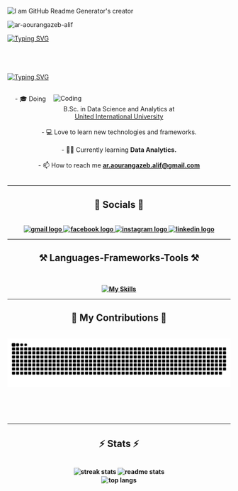 ![I am GitHub Readme Generator's creator](https://64.media.tumblr.com/54805606e41234da265775f4ee8631ef/41d4a35f37c5abf1-f6/s1280x1920/c86995ddee2840dabfff99995367a58ed1382687.gif)

<p align="left"> <img src="https://komarev.com/ghpvc/?username=ar-aourangazeb-alif&label=Profile%20views&color=DC9DFF&style=flat" alt="ar-aourangazeb-alif" /> </p>

[![Typing SVG](https://readme-typing-svg.demolab.com?font=Fira+Code&weight=500&size=50&pause=500&color=83A9FF&center=true&vCenter=true&random=false&width=1500&height=60&lines=Hi+There!++%F0%9F%91%8B;+I'm+A.R.+Aourangazeb+Alif+)](https://git.io/typing-svg)

<h1></h1>

<br>

[![Typing SVG](https://readme-typing-svg.demolab.com?font=Fira+Code&weight=500&size=40&duration=0.5&pause=10000000000000&color=DC9DFF&center=true&vCenter=true&random=false&width=2000&height=60&lines=Full+Stack+developer/Coder+🥷,+Student+👨‍💻,+from+Bangladesh+%F0%9F%87%A7%F0%9F%87%A9)](https://git.io/typing-svg)

<br>

<img align="right" alt="Coding" width="400" src="https://i.redd.it/5c612iy7q5ia1.gif">

<div align="center">
- 🎓 Doing B.Sc. in Data Science and Analytics at<br><a href="https://www.uiu.ac.bd" target="_blank">United International University</a> <br><br>
- 💻 Love to learn new technologies and frameworks. <br><br>
- 🧑‍💼 Currently learning <b>Data Analytics.</b> <br><br>
- 📫 How to reach me <b><a href="mailto:ar.aourangazeb.alif@gmail.com" target="_blank">ar.aourangazeb.alif@gmail.com</a> <br><br>
</div>

<hr>



<div align="center">

<h2>🔗 Socials 🔗</h2>
<br>
  
  <a href="mailto:ar.aourangazeb.alif@gmail.com">
    <img src="https://img.shields.io/static/v1?message=Gmail&logo=gmail&label=&color=D14836&logoColor=white&labelColor=&style=for-the-badge" height="35" alt="gmail logo"  />
  </a>
  
<a href="https://www.facebook.com/profile.php?id=61555440691801">
   <img src="https://img.shields.io/static/v1?message=Facebook&logo=facebook&label=&color=1877F2&logoColor=white&labelColor=&style=for-the-badge" height="35" alt="facebook logo"  />
</a>
  
  <a href="https://www.instagram.com/">
    <img src="https://img.shields.io/static/v1?message=Instagram&logo=instagram&label=&color=E4405F&logoColor=white&labelColor=&style=for-the-badge" height="35" alt="instagram logo"  />
  </a>

  <a href="https://www.linkedin.com/in/ar-aourangazeb-alif/">
    <img src="https://img.shields.io/static/v1?message=LinkedIn&logo=linkedin&label=&color=0077B5&logoColor=white&labelColor=&style=for-the-badge" height="35" alt="linkedin logo"  />
  </a>
</div>

<hr>

<div align="center">

<h2>⚒️ Languages-Frameworks-Tools ⚒️</h2>
 <br>

  [![My Skills](https://skillicons.dev/icons?i=python,js,react,nextjs,nodejs,mongodb,vite,html,css,tailwind,firebase)](https://skillicons.dev)

</div>

<hr>

<div align="center">
  <h2>🚀  My Contributions  🚀</h2>
  <br>

  <img alt="snake eating my contributions" src="https://raw.githubusercontent.com/ar-aourangazeb-alif/ar-aourangazeb-alif/output/github-contribution-grid-snake-dark.svg" />
  
  <br/><br/><br/>
</div>


<hr>

<h2 align="center">⚡ Stats ⚡</h2>
<br>
<div align=center>
  <img width=390 src="https://github-readme-streak-stats-salesp07.vercel.app/?user=ar-aourangazeb-alif&count_private=true&theme=discord_old_blurple&border_radius=5&hide_border=true" alt="streak stats"/>
  <img width=390 src="https://github-readme-stats-salesp07.vercel.app/api?username=ar-aourangazeb-alif&count_private=true&show_icons=true&theme=discord_old_blurple&rank_icon=github&border_radius=5&hide_border=true" alt="readme stats" />
  <br/>
  <img width=325 align="center" src="https://github-readme-stats-salesp07.vercel.app/api/top-langs/?username=ar-aourangazeb-alif&langs_count=8&layout=compact&theme=discord_old_blurple&border_radius=5&hide_border=true&size_weight=0.5&count_weight=0.5&exclude_repo=github-readme-stats" alt="top langs" />
</div>
